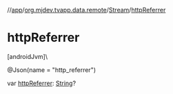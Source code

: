 //[app](../../../index.md)/[org.mjdev.tvapp.data.remote](../index.md)/[Stream](index.md)/[httpReferrer](http-referrer.md)

# httpReferrer

[androidJvm]\

@Json(name = &quot;http_referrer&quot;)

var [httpReferrer](http-referrer.md): [String](https://kotlinlang.org/api/latest/jvm/stdlib/kotlin/-string/index.html)?

